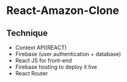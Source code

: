 # React-Amazon-Clone

## Technique

- Context API(REACT)
- Firebase (user authentication + database)
- React JS for front-end
- Firebase hosting to deploy it live
- React Router
